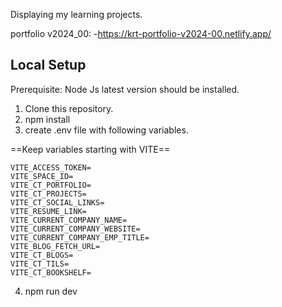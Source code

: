 Displaying my learning projects.

portfolio v2024_00: -https://krt-portfolio-v2024-00.netlify.app/

## Local Setup

Prerequisite: Node Js latest version should be installed.

1. Clone this repository.
2. npm install
3. create .env file with following variables.

==Keep variables starting with VITE==

```
VITE_ACCESS_TOKEN=
VITE_SPACE_ID=
VITE_CT_PORTFOLIO=
VITE_CT_PROJECTS=
VITE_CT_SOCIAL_LINKS=
VITE_RESUME_LINK=
VITE_CURRENT_COMPANY_NAME=
VITE_CURRENT_COMPANY_WEBSITE=
VITE_CURRENT_COMPANY_EMP_TITLE=
VITE_BLOG_FETCH_URL=
VITE_CT_BLOGS=
VITE_CT_TILS=
VITE_CT_BOOKSHELF=
```

4. npm run dev
